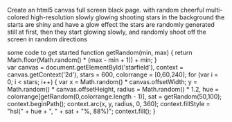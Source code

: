 Create an html5 canvas full screen black page. with random cheerful multi-colored high-resolution slowly glowing shooting stars in the background
the starts are shiny and have a glow effect
the stars are randomly generated still at first, then they start glowing slowly, and randomly shoot off the screen in random directions

some code to get started
function getRandom(min, max) {
    return Math.floor(Math.random() * (max - min + 1)) + min;
}			
var canvas = document.getElementById('starfield'),
context = canvas.getContext('2d'),
stars = 600,
colorrange = [0,60,240];
for (var i = 0; i < stars; i++) {
var x = Math.random() * canvas.offsetWidth;
y = Math.random() * canvas.offsetHeight,
radius = Math.random() * 1.2,
hue = colorrange[getRandom(0,colorrange.length - 1)],
sat = getRandom(50,100);
context.beginPath();
context.arc(x, y, radius, 0, 360);
context.fillStyle = "hsl(" + hue + ", " + sat + "%, 88%)";
context.fill();
}